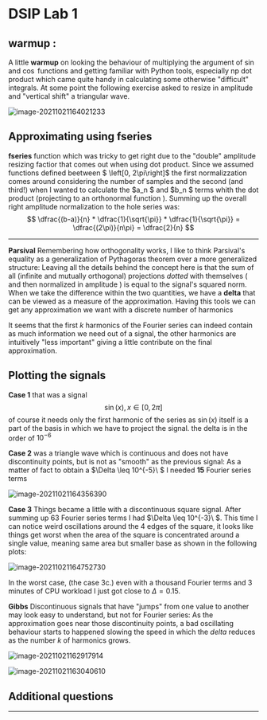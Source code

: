 # DSIP Lab 1 


## warmup :

A little **warmup** on looking the behaviour of multiplying the argument of $\sin$ and $\cos$ functions and getting familiar with Python tools, especially np  dot product which came quite handy in calculating some otherwise "difficult" integrals. At some point the following exercise asked to resize in amplitude and "vertical shift"  a triangular wave.

![image-20211021164021233](C:\Users\andres.coronado\Documents\UNI\MasterOfComputerScience\2021-2022\DSIP\pynb\sinusoids)



## Approximating using fseries 

**fseries** function which was tricky to get right due to the "double" amplitude resizing factior that comes out when using dot product. Since we assumed functions defined beetween $ \left[0, 2\pi\right]$ the first normalizzation comes around considering the number of samples and the second (and third!) when I wanted to calculate the $a_n $ and $b_n $ terms whith the dot product (projecting to an orthonormal function ). Summing up the overall right amplitude normalization to the hole series was:
$$
\dfrac{(b-a)}{n} * \dfrac{1}{\sqrt{\pi}} * \dfrac{1}{\sqrt{\pi}} = \dfrac{(2\pi)}{n\pi}  = \dfrac{2}{n}
$$



---

**Parsival** Remembering how orthogonality works, I like to think Parsival's equality as a generalization of Pythagoras theorem over a more generalized structure: Leaving all the details behind the concept here is that the sum of all (infinite and mutually orthogonal) projections *dotted*  with themselves ( and then normalized in amplitude ) is equal to the signal's squared norm. When we take the difference within the two quantities, we have a **delta** that can be viewed as a measure of the approximation.  Having this tools we can get any approximation we want with a discrete number of harmonics 

It seems that the first $k$ harmonics of the Fourier series can indeed contain as much information we need out of a signal, the other harmonics are intuitively "less important" giving a little contribute on the final approximation. 



## **Plotting the signals** 

**Case 1** that was a signal $$\sin(x), x\in[0,2\pi]$$ of course it needs only the first harmonic of the series as $\sin(x)$ itself is a part of the basis in which we have to project the signal. the delta is in the order of $10^{-6}$ 



**Case 2** was a triangle wave which is continuous and does not have discontinuity points, but is not as "smooth" as the previous signal: As a matter of fact to obtain a $\Delta \leq 10^{-5}\ $ I needed **15** Fourier series terms



![image-20211021164356390](C:\Users\andres.coronado\Documents\UNI\MasterOfComputerScience\2021-2022\DSIP\pynb\case1-2)



**Case 3** Things became a little with a discontinuous square signal. After summing up 63 Fourier series terms I had $\Delta \leq 10^{-3}\ $. This time I can notice weird oscillations around the 4 edges of the square, it looks like things get worst when the area of the square is concentrated around a single value, meaning same area but smaller base as shown in the following plots:

![image-20211021164752730](C:\Users\andres.coronado\Documents\UNI\MasterOfComputerScience\2021-2022\DSIP\pynb\square)



In the worst case, (the case 3c.) even with a thousand Fourier terms and 3 minutes of CPU workload I just got close to $\Delta = 0.15$.  



**Gibbs**  Discontinuous signals that have "jumps" from one value to another may look easy to understand, but not for Fourier series: As the approximation goes near those discontinuity points, a bad oscillating behaviour starts to happened slowing the speed in which the *delta* reduces as the number $k$ of harmonics grows. 

![image-20211021162917914](C:\Users\andres.coronado\Documents\UNI\MasterOfComputerScience\2021-2022\DSIP\pynb\gibbs)

![image-20211021163040610](C:\Users\andres.coronado\Documents\UNI\MasterOfComputerScience\2021-2022\DSIP\pynb\gibbs2)


## Additional questions



---



